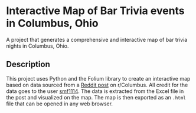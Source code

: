 # Interactive Map of Bar Trivia events in Columbus, Ohio
A project that generates a comprehensive and interactive map of bar trivia nights in Columbus, Ohio.

## Description
This project uses Python and the Folium library to create an interactive map based on data sourced from a [Reddit post](https://www.reddit.com/r/Columbus/comments/1cwl7eo/columbus_area_trivia_master_list/?rdt=46370) on r/Columbus. All credit for the data goes to the user [smf1114](https://www.reddit.com/user/smf1114/). The data is extracted from the Excel file in the post and visualized on the map. The map is then exported as an `.html` file that can be opened in any web browser. 

